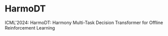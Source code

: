 # HarmoDT
ICML'2024: HarmoDT: Harmony Multi-Task Decision Transformer for Offline Reinforcement Learning
